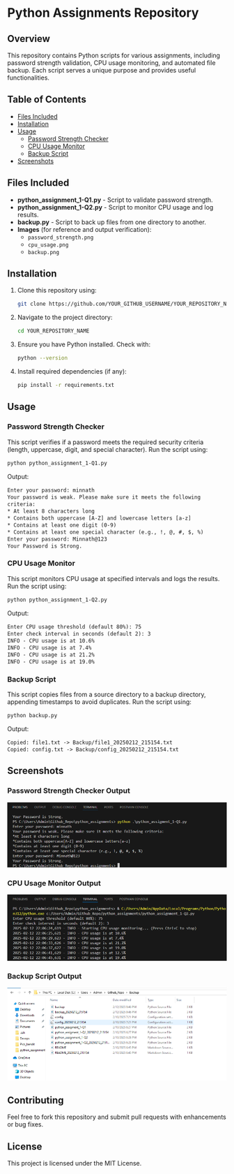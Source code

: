 # Python Assignments Repository

## Overview
This repository contains Python scripts for various assignments, including password strength validation, CPU usage monitoring, and automated file backup. Each script serves a unique purpose and provides useful functionalities.

## Table of Contents
- [Files Included](#files-included)
- [Installation](#installation)
- [Usage](#usage)
  - [Password Strength Checker](#password-strength-checker)
  - [CPU Usage Monitor](#cpu-usage-monitor)
  - [Backup Script](#backup-script)
- [Screenshots](#screenshots)

## Files Included
- **python_assignment_1-Q1.py** - Script to validate password strength.
- **python_assignment_1-Q2.py** - Script to monitor CPU usage and log results.
- **backup.py** - Script to back up files from one directory to another.
- **Images** (for reference and output verification):
  - `password_strength.png`
  - `cpu_usage.png`
  - `backup.png`

## Installation
1. Clone this repository using:
   ```bash
   git clone https://github.com/YOUR_GITHUB_USERNAME/YOUR_REPOSITORY_NAME.git
   ```
2. Navigate to the project directory:
   ```bash
   cd YOUR_REPOSITORY_NAME
   ```
3. Ensure you have Python installed. Check with:
   ```bash
   python --version
   ```
4. Install required dependencies (if any):
   ```bash
   pip install -r requirements.txt
   ```

## Usage
### Password Strength Checker
This script verifies if a password meets the required security criteria (length, uppercase, digit, and special character).
Run the script using:
```bash
python python_assignment_1-Q1.py
```
Output:
```
Enter your password: minnath
Your password is weak. Please make sure it meets the following criteria:
* At least 8 characters long
* Contains both uppercase [A-Z] and lowercase letters [a-z]
* Contains at least one digit (0-9)
* Contains at least one special character (e.g., !, @, #, $, %)
Enter your password: Minnath@123
Your Password is Strong.
```

### CPU Usage Monitor
This script monitors CPU usage at specified intervals and logs the results.
Run the script using:
```bash
python python_assignment_1-Q2.py
```
Output:
```
Enter CPU usage threshold (default 80%): 75
Enter check interval in seconds (default 2): 3
INFO - CPU usage is at 10.6%
INFO - CPU usage is at 7.4%
INFO - CPU usage is at 21.2%
INFO - CPU usage is at 19.0%
```

### Backup Script
This script copies files from a source directory to a backup directory, appending timestamps to avoid duplicates.
Run the script using:
```bash
python backup.py
```
Output:
```
Copied: file1.txt -> Backup/file1_20250212_215154.txt
Copied: config.txt -> Backup/config_20250212_215154.txt
```

## Screenshots
### Password Strength Checker Output
![Password Strength Checker](image/password_strength.png)

### CPU Usage Monitor Output
![CPU Usage Monitor](image/cpu_usage.png)

### Backup Script Output
![Backup Script](image/backup.png)

## Contributing
Feel free to fork this repository and submit pull requests with enhancements or bug fixes.

## License
This project is licensed under the MIT License.

